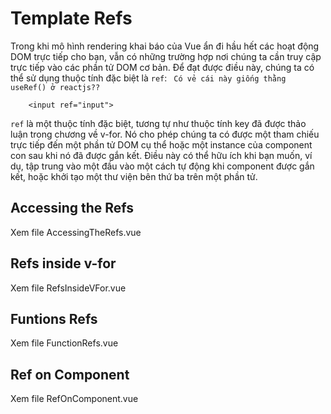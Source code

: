 # Template Refs

Trong khi mô hình rendering khai báo của Vue ẩn đi hầu hết các hoạt động DOM trực tiếp cho bạn, vẫn có những trường hợp nơi chúng ta cần truy cập trực tiếp vào các phần tử DOM cơ bản. Để đạt được điều này, chúng ta có thể sử dụng thuộc tính đặc biệt là `ref`:
` Có vẻ cái này giống thằng useRef() ở reactjs??`

```
    <input ref="input">
```
`ref` là một thuộc tính đặc biệt, tương tự như thuộc tính key đã được thảo luận trong chương về v-for. Nó cho phép chúng ta có được một tham chiếu trực tiếp đến một phần tử DOM cụ thể hoặc một instance của component con sau khi nó đã được gắn kết. Điều này có thể hữu ích khi bạn muốn, ví dụ, tập trung vào một đầu vào một cách tự động khi component được gắn kết, hoặc khởi tạo một thư viện bên thứ ba trên một phần tử.

## Accessing the Refs
Xem file AccessingTheRefs.vue

## Refs inside v-for
Xem file RefsInsideVFor.vue

## Funtions Refs
Xem file FunctionRefs.vue

## Ref on Component
Xem file RefOnComponent.vue
